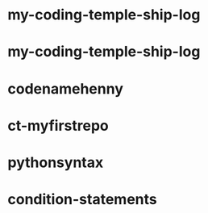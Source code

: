 # my-coding-temple-ship-log
# my-coding-temple-ship-log
# codenamehenny
# ct-myfirstrepo
# pythonsyntax
# condition-statements

